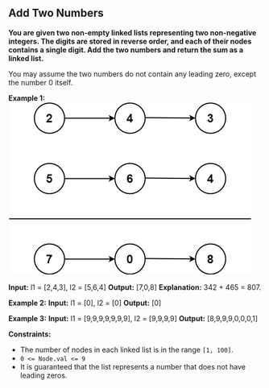 ## Add Two Numbers

**You are given two non-empty linked lists representing two non-negative integers. The digits are stored in reverse order, and each of their nodes contains a single digit. Add the two numbers and return the sum as a linked list.**

You may assume the two numbers do not contain any leading zero, except the number 0 itself.

**Example 1:**
![alt text](./addtwonumber1.jpg)

**Input:** l1 = [2,4,3], l2 = [5,6,4]
**Output:** [7,0,8]
**Explanation:** 342 + 465 = 807.

**Example 2:**
**Input:** l1 = [0], l2 = [0]
**Output:** [0]

**Example 3:**
**Input:** l1 = [9,9,9,9,9,9,9], l2 = [9,9,9,9]
**Output:** [8,9,9,9,0,0,0,1]
 

**Constraints:**

-  The number of nodes in each linked list is in the range `[1, 100]`.
-  `0 <= Node.val <= 9`
-  It is guaranteed that the list represents a number that does not have leading   zeros.
